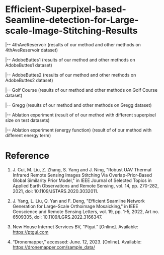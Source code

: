 # Efficient-Superpixel-based-Seamline-detection-for-Large-scale-Image-Stitching-Results

|-- 4thAveReservoir	(results of our method and other methods on 4thAveReservoir dataset)

|-- AdobeButtes1	(results of our method and other methods on AdobeButtes1 dataset)	

|-- AdobeButtes2	(results of our method and other methods on AdobeButtes2 dataset)	

|-- Golf Course	(results of our method and other methods on Golf Course dataset)	

|-- Gregg	(results of our method and other methods on Gregg dataset)	

|-- Ablation experiment	(result of of our method with different superpixel size on test datasets)	

|-- Ablation experiment (energy function)	(result of of our method with different energy term)	

# Reference


1. J. Cui, M. Liu, Z. Zhang, S. Yang and J. Ning, "Robust UAV Thermal Infrared Remote Sensing Images Stitching Via Overlap-Prior-Based Global Similarity Prior Model," in IEEE Journal of Selected Topics in Applied Earth Observations and Remote Sensing, vol. 14, pp. 270-282, 2021, doi: 10.1109/JSTARS.2020.3032011.

2. J. Yang, L. Liu, Q. Yan and F. Deng, "Efficient Seamline Network Generation for Large-Scale Orthoimage Mosaicking," in IEEE Geoscience and Remote Sensing Letters, vol. 19, pp. 1-5, 2022, Art no. 6509305, doi: 10.1109/LGRS.2022.3166347.

3. New House Internet Services BV, “Ptgui.” [Online]. Available: https://ptgui.com

4. “Dronemapper,” accessed: June. 12, 2023. [Online]. Available: https://dronemapper.com/sample_data/

